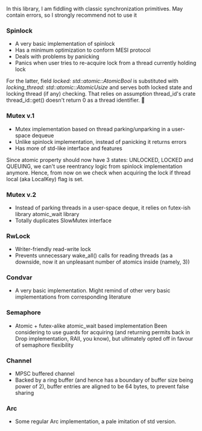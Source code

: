 In this library, I am fiddling with classic synchronization primitives. May contain errors, so I strongly recommend not to use it 

### Spinlock
- A very basic implementation of spinlock
- Has a minimum optimization to conform MESI protocol
- Deals with problems by panicking
- Panics when user tries to re-acquire lock from a thread currently holding lock

For the latter, field _locked: std::atomic::AtomicBool_ is substituted with _locking_thread: std::atomic::AtomicUsize_ and serves both locked state and locking thread (if any) checking. That relies on assumption thread_id's crate thread_id::get() doesn't return 0 as a thread identifier. 🙂

### Mutex v.1
- Mutex implementation based on thread parking/unparking in a user-space dequeue
- Unlike spinlock implementation, instead of panicking it returns errors
- Has more of std-like interface and features

Since atomic property should now have 3 states: UNLOCKED, LOCKED and QUEUING, we can't use reentrancy logic from spinlock implementation anymore. Hence, from now on we check when acquiring the lock if thread local (aka LocalKey) flag is set.

### Mutex v.2
- Instead of parking threads in a user-space deque, it relies on futex-ish library atomic_wait library
- Totally duplicates SlowMutex interface

### RwLock
- Writer-friendly read-write lock
- Prevents unnecessary wake_all() calls for reading threads (as a downside, now it an unpleasant number of atomics inside (namely, 3))

### Condvar 
- A very basic implementation. Might remind of other very basic implementations from corresponding literature

### Semaphore
- Atomic + futex-alike atomic_wait based implementation
Been considering to use guards for acquiring (and returning permits back in Drop implementation, RAII, you know), but ultimately opted off in favour of semaphore flexibility
### Channel
- MPSC buffered channel
- Backed by a ring buffer (and hence has a boundary of buffer size being power of 2), buffer entries are aligned to be 64 bytes, to prevent false sharing

### Arc
- Some regular Arc implementation, a pale imitation of std version.